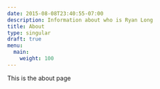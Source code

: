 ```yaml
---
date: 2015-08-08T23:40:55-07:00
description: Information about who is Ryan Long
title: About
type: singular
draft: true
menu:
  main:
    weight: 100
---
```


This is the about page
